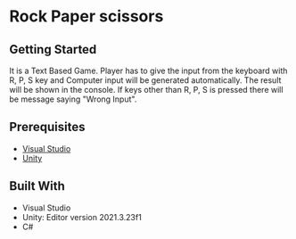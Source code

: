 # Rock Paper scissors

## Getting Started
It is a Text Based Game. 
Player has to give the input from the keyboard with R, P, S key and Computer input will be generated automatically.
The result will be shown in the console. If keys other than R, P, S is pressed there will be message saying "Wrong Input".

## Prerequisites
* [Visual Studio](https://visualstudio.microsoft.com/)
* [Unity](https://unity.com/)

## Built With 
* Visual Studio
* Unity: Editor version 2021.3.23f1
* C#


